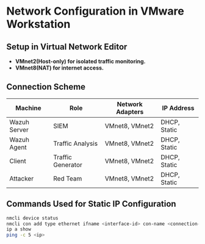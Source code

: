 # Network Configuration in VMware Workstation

## Setup in Virtual Network Editor
- **VMnet2(Host-only) for isolated traffic monitoring.**
- **VMnet8(NAT) for internet access.**

## Connection Scheme
| Machine       | Role         | Network Adapters  | IP Address     | 
|--------------|-------------|------------|----------------|
| Wazuh Server | SIEM        | VMnet8, VMnet2      | DHCP, Static     | 
| Wazuh Agent  | Traffic Analysis | VMnet8, VMnet2  |  DHCP, Static   | 
| Client       | Traffic Generator | VMnet8, VMnet2 |  DHCP, Static   | 
| Attacker     | Red Team    | VMnet8, VMnet2      |  DHCP, Static    | 

## Commands Used for Static IP Configuration
```bash
nmcli device status
nmcli con add type ethernet ifname <interface-id> con-name <connection-name> ipv4.method manual ipv4.addresses <ip/netmask>
ip a show
ping -c 5 <ip>

